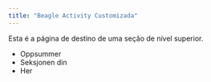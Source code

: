 ```yaml
---
title: "Beagle Activity Customizada"
---
```


Esta é a página de destino de uma seção de nível superior.

* Oppsummer
* Seksjonen din
* Her
